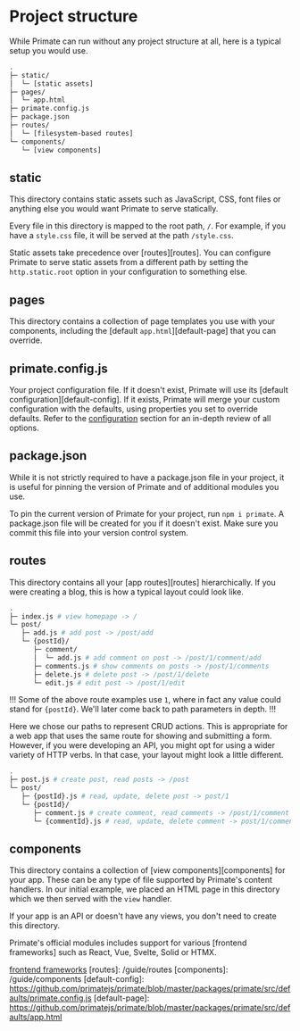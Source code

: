 # Project structure

While Primate can run without any project structure at all, here is a typical
setup you would use.

```sh
.
├─ static/
│  └─ [static assets]
├─ pages/
│  └─ app.html
├─ primate.config.js
├─ package.json
├─ routes/
│  └─ [filesystem-based routes]
└─ components/
   └─ [view components]
```

## static

This directory contains static assets such as JavaScript, CSS, font files or
anything else you would want Primate to serve statically.

Every file in this directory is mapped to the root path, `/`. For example, if
you have a `style.css` file, it will be served at the path `/style.css`.

Static assets take precedence over [routes][routes]. You can configure 
Primate to serve static assets from a different path by setting the
`http.static.root` option in your configuration to something else.

## pages

This directory contains a collection of page templates you use with your
components, including the [default `app.html`][default-page] that you can
override.

## primate.config.js

Your project configuration file. If it doesn't exist, Primate will use
its [default configuration][default-config]. If it exists, Primate will merge
your custom configuration with the defaults, using properties you set to
override defaults. Refer to the [configuration](/guide/configuration) section
for an in-depth review of all options.

## package.json

While it is not strictly required to have a package.json file in your project,
it is useful for pinning the version of Primate and of additional modules you
use.

To pin the current version of Primate for your project, run `npm i primate`. A
package.json file will be created for you if it doesn't exist. Make sure you
commit this file into your version control system.

## routes

This directory contains all your [app routes][routes] hierarchically. If you
were creating a blog, this is how a typical layout could look like.

```sh caption=web app routes
.
├─ index.js # view homepage -> /
└─ post/
   ├─ add.js # add post -> /post/add
   └─ {postId}/
      ├─ comment/
      │  └─ add.js # add comment on post -> /post/1/comment/add
      ├─ comments.js # show comments on posts -> /post/1/comments
      ├─ delete.js # delete post -> /post/1/delete
      └─ edit.js # edit post -> /post/1/edit
```

!!!
Some of the above route examples use `1`, where in fact any value could stand
for `{postId}`. We'll later come back to path parameters in depth.
!!!

Here we chose our paths to represent CRUD actions. This is appropriate for a
web app that uses the same route for showing and submitting a form. However, if
you were developing an API, you might opt for using a wider variety of HTTP
verbs. In that case, your layout might look a little different.

```sh caption=API routes
.
├─ post.js # create post, read posts -> /post
└─ post/
   ├─ {postId}.js # read, update, delete post -> post/1
   └─ {postId}/
      ├─ comment.js # create comment, read comments -> /post/1/comment
      └─ {commentId}.js # read, update, delete comment -> post/1/comment/2
```

## components

This directory contains a collection of [view components][components] for your
app. These can be any type of file supported by Primate's content handlers. In
our initial example, we placed an HTML page in this directory which we then
served with the `view` handler.

If your app is an API or doesn't have any views, you don't need to create this
directory.

Primate's official modules includes support for various [frontend frameworks]
such as React, Vue, Svelte, Solid or HTMX.

[frontend frameworks](/modules/frontend)
[routes]: /guide/routes
[components]: /guide/components
[default-config]:
https://github.com/primatejs/primate/blob/master/packages/primate/src/defaults/primate.config.js
[default-page]:
https://github.com/primatejs/primate/blob/master/packages/primate/src/defaults/app.html
